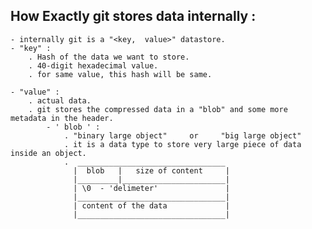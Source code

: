 ## How Exactly git stores data internally :
    - internally git is a "<key,  value>" datastore.
    - "key" :
        . Hash of the data we want to store.
        . 40-digit hexadecimal value.
        . for same value, this hash will be same.
            
    - "value" : 
        . actual data.
        . git stores the compressed data in a "blob" and some more metadata in the header.
            - ' blob ' :
                . "binary large object"     or     "big large object"
                . it is a data type to store very large piece of data inside an object.
                .  _________________________________
                  |  blob   |   size of content     |
                  |_________|_______________________|
                  | \0  - 'delimeter'               |
                  |_________________________________|
                  | content of the data             |
                  |_________________________________|